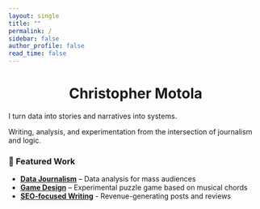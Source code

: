 ```yaml
---
layout: single
title: ""
permalink: /
sidebar: false
author_profile: false
read_time: false
---
```

<div class="hero-block">
  <div class="hero-intro">
    <h1 style="text-align: center;">Christopher Motola</h1>
    <p>I turn data into stories and narratives into systems.</p>
    <p>Writing, analysis, and experimentation from the intersection of journalism and logic.</p>
  </div>
</div>

### 📂 Featured Work  
- **[Data Journalism](portfolio/economic-trends/)** – Data analysis for mass audiences  
- **[Game Design](portfolio/game-design/)** – Experimental puzzle game based on musical chords
- **[SEO-focused Writing](portfolio/small-business-writing/)** - Revenue-generating posts and reviews 

